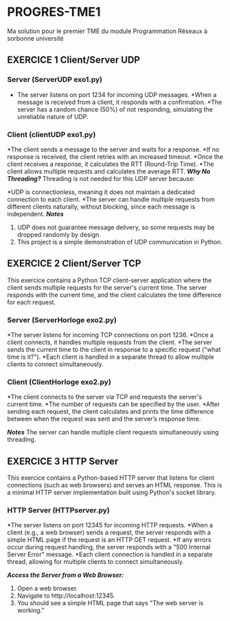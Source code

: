 # PROGRES-TME1
Ma solution pour le premier TME du module Programmation Réseaux à sorbonne université 

## EXERCICE 1 Client/Server UDP
### Server (ServerUDP exo1.py)
* The server listens on port 1234 for incoming UDP messages.
*When a message is received from a client, it responds with a confirmation.
*The server has a random chance (50%) of not responding, simulating the unreliable nature of UDP.
### Client (clientUDP exo1.py)
*The client sends a message to the server and waits for a response.
*If no response is received, the client retries with an increased timeout.
*Once the client receives a response, it calculates the RTT (Round-Trip Time).
*The client allows multiple requests and calculates the average RTT.
***Why No Threading?***
Threading is not needed for this UDP server because:

*UDP is connectionless, meaning it does not maintain a dedicated connection to each client.
*The server can handle multiple requests from different clients naturally, without blocking, since each message is independent.
***Notes***
1. UDP does not guarantee message delivery, so some requests may be dropped randomly by design.
2. This project is a simple demonstration of UDP communication in Python.

## EXERCICE 2 Client/Server TCP 
This exercice contains a Python TCP client-server application where the client sends multiple requests for the server's current time. The server responds with the current time, and the client calculates the time difference for each request.

### Server (ServerHorloge exo2.py)
*The server listens for incoming TCP connections on port 1236.
*Once a client connects, it handles multiple requests from the client.
*The server sends the current time to the client in response to a specific request ("what time is it?").
*Each client is handled in a separate thread to allow multiple clients to connect simultaneously.

### Client (ClientHorloge exo2.py)
*The client connects to the server via TCP and requests the server's current time.
*The number of requests can be specified by the user.
*After sending each request, the client calculates and prints the time difference between when the request was sent and the server’s response time.

***Notes***
The server can handle multiple client requests simultaneously using threading.

## EXERCICE 3 HTTP Server 
This exercice contains a Python-based HTTP server that listens for client connections (such as web browsers) and serves an HTML response. This is a minimal HTTP server implementation built using Python's socket library. 
### HTTP Server (HTTPserver.py)
*The server listens on port 12345 for incoming HTTP requests.
*When a client (e.g., a web browser) sends a request, the server responds with a simple HTML page if the request is an HTTP GET request.
*If any errors occur during request handling, the server responds with a "500 Internal Server Error" message.
*Each client connection is handled in a separate thread, allowing for multiple clients to connect simultaneously.

***Access the Server from a Web Browser:***
1. Open a web browser.
2. Navigate to http://localhost:12345. 
3. You should see a simple HTML page that says "The web server is working."


